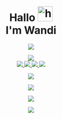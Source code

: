 <h1 align="center">Hallo <img src="https://user-images.githubusercontent.com/1303154/88677602-1635ba80-d120-11ea-84d8-d263ba5fc3c0.gif" width="40px" alt="hi"><br>I'm Wandi </h1>
<p align="center">
  <img src="https://i.ibb.co/XV5NJRw/TEST-20210312-100328.jpg" />
</p>

<p align="center">
  <a href="https://github.com/wandibot"><img src="https://img.shields.io/badge/-GitHub-black?style=flat-square&logo=github" /> <br>
  <a href="https://wa.me/+62887435047326"><img src="https://img.shields.io/badge/-Whatsapp-black?style=flat-square&logo=WhatsApp" />
  <a href="https://www.facebook.com/profile.php?id=100015526687857"><img src="https://img.shields.io/badge/-Facebook-black?style=flat-square&logo=Facebook" />
  <a href="https://t.me/Riswan1201"><img src="https://img.shields.io/badge/-Telegram-black?style=flat-square&logo=Telegram" />
  <a href="https://instagram.com/zee.oneee"><img src="https://img.shields.io/badge/-Instagram-black?style=flat-square&logo=instagram"/> 
</p>

<p align="center">
  <a href="https://github.com/wandibot"><img src="https://github-readme-stats.vercel.app/api?username=wandibot&bg_color=30,e96443,904e95&title_color=fff&text_color=fff&icon_color=fff&hide_border=true&show_icons=true" /></a>
</p>

<p align="center">
  <a href="https://github.com/wandibot"><img src="https://github-readme-stats.vercel.app/api/top-langs?username=wandibot&bg_color=30,e96443,904e95&title_color=fff&text_color=fff&hide_border=true&show_icons=true&layout=compact" /></a>
</p>

<p align="center">
  <a href="https://github.com/wandibot/github-profile-trophy"><img src="https://github-profile-trophy.vercel.app/?username=wandibot&theme=onedark" /></a>
</p>

<p align="center">
   <img src="https://github-readme-streak-stats.herokuapp.com/?user=wandibot" />
</p>


[telegram]: https://t.me/Riswan1201
[facebook]: https://www.facebook.com/profile.php?id=100015526687857
[whatsapp]: wa.me/+62887435047326
[instagram]: https://instagram.com/zee.oneee

